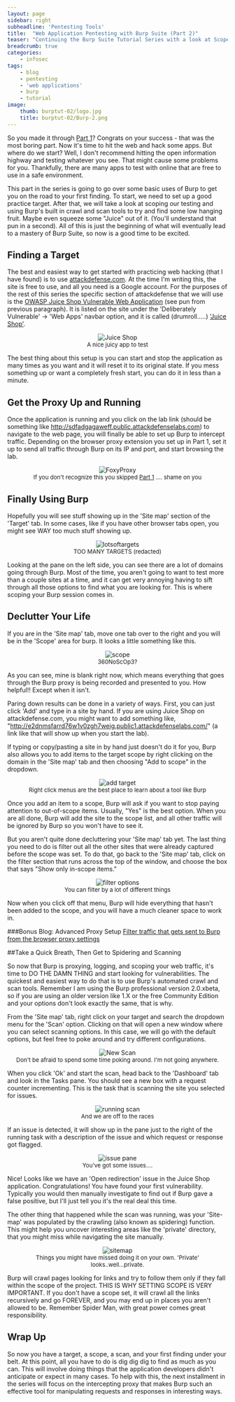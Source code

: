 ```yaml
---
layout: page
sidebar: right
subheadline: 'Pentesting Tools'
title:  "Web Application Pentesting with Burp Suite (Part 2)"
teaser: "Continuing the Burp Suite Tutorial Series with a look at Scope, Scanning, and Spidering"
breadcrumb: true
categories:
    - infosec
tags:
    - blog
    - pentesting
    - 'web applications'
    - burp
    - tutorial
image:
    thumb: burptut-02/logo.jpg
    title: burptut-02/Burp-2.png
---
```


So you made it through [Part 1](https://www.rynehanson.com/infosec/burp-tutorial-01/)? Congrats on your success - that was the most boring part.  Now it's time to hit the web and hack some apps.  But where do we start?  Well, I don't recommend hitting the open information highway and testing whatever you see.  That might cause some problems for you.  Thankfully, there are many apps to test with online that are free to use in a safe environment.

This part in the series is going to go over some basic uses of Burp to get you on the road to your first finding.  To start, we need to set up a good practice target.  After that, we will take a look at scoping our testing and using Burp's built in crawl and scan tools to try and find some low hanging fruit.  Maybe even squeeze some "Juice" out of it. (You'll understand that pun in a second).  All of this is just the beginning of what will eventually lead to a mastery of Burp Suite, so now is a good time to be excited.


## Finding a Target
The best and easiest way to get started with practicing web hacking (that I have found) is to use <a href="https://attackdefense.com">attackdefense.com</a>.  At the time I'm writing this, the site is free to use, and all you need is a Google account.  For the purposes of the rest of this series the specific section of attackdefense that we will use is the <a href="https://www.owasp.org/index.php/OWASP_Juice_Shop_Project">OWASP Juice Shop Vulnerable Web Application</a> (see pun from previous paragraph).  It is listed on the site under the 'Deliberately Vulnerable' -> 'Web Apps' navbar option, and it is called (drumroll.....) <a href="https://attackdefense.com/challengedetails?cid=452">'Juice Shop'</a>.

<figure style="text-align:center; margin:1em">
<img src="/resources/content/images/2019/01/juiceshop.PNG" alt="Juice Shop">
<figcaption style="font-size:small;">
A nice juicy app to test 
</figcaption>
</figure>

The best thing about this setup is you can start and stop the application as many times as you want and it will reset it to its original state.  If you mess something up or want a completely fresh start, you can do it in less than a minute.

## Get the Proxy Up and Running
Once the application is running and you click on the lab link (should be something like http://sdfadgagaweff.public.attackdefenselabs.com) to navigate to the web page, you will finally be able to set up Burp to intercept traffic.  Depending on the browser proxy extension you set up in Part 1, set it up to send all traffic through Burp on its IP and port, and start browsing the lab.
<figure style="text-align:center; margin:1em">
<img src="/resources/content/images/2019/02/foxyproxy.PNG" alt="FoxyProxy">
<figcaption style="font-size:small;">
If you don't recognize this you skipped <a href='https://opensecurity.io/resources/beginners-guide-to-web-app-pentesting-burp-suite/'>Part 1</a> .... shame on you
</figcaption>
</figure>


## Finally Using Burp
Hopefully you will see stuff showing up in the 'Site map' section of the 'Target' tab.  In some cases, like if you have other browser tabs open, you might see WAY too much stuff showing up.
<figure style="text-align:center; margin:1em">
<img src="/resources/content/images/2019/02/lotsoftargets.PNG" alt="lotsoftargets">
<figcaption style="font-size:small;">
TOO MANY TARGETS (redacted)
</figcaption>
</figure>

Looking at the pane on the left side, you can see there are a lot of domains going through Burp.  Most of the time, you aren't going to want to test more than a couple sites at a time, and it can get very annoying having to sift through all those options to find what you are looking for.  This is where scoping your Burp session comes in.

## Declutter Your Life
If you are in the 'Site map' tab, move one tab over to the right and you will be in the 'Scope' area for burp.  It looks a little something like this.

<figure style="text-align:center; margin:1em">
<img src="/resources/content/images/2019/02/scopetab.PNG" alt="scope">
<figcaption style="font-size:small;">
360NoScOp3?
</figcaption>
</figure>

As you can see, mine is blank right now, which means everything that goes through the Burp proxy is being recorded and presented to you.  How helpful!!  Except when it isn't.

Paring down results can be done in a variety of ways.  First, you can just click 'Add' and type in a site by hand.  If you are using Juice Shop on attackdefense.com, you might want to add something like, "http://e2dnmsfarrd76w1v0zgh7weig.public1.attackdefenselabs.com/" (a link like that will show up when you start the lab).

If typing or copy/pasting a site in by hand just doesn't do it for you, Burp also allows you to add items to the target scope by right clicking on the domain in the 'Site map' tab and then choosing "Add to scope" in the dropdown.

<figure style="text-align:center; margin:1em">
<img src="/resources/content/images/2019/02/addtoscope.PNG" alt="add target">
<figcaption style="font-size:small;">
Right click menus are the best place to learn about a tool like Burp
</figcaption>
</figure>

Once you add an item to a scope, Burp will ask if you want to stop paying attention to out-of-scope items.  Usually, "Yes" is the best option.  When you are all done, Burp will add the site to the scope list, and all other traffic will be ignored by Burp so you won't have to see it.  

But you aren't quite done decluttering your 'Site map' tab yet.  The last thing you need to do is filter out all the other sites that were already captured before the scope was set.  To do that, go back to the 'Site map' tab, click on the filter section that runs across the top of the window, and choose the box that says "Show only in-scope items."

<figure style="text-align:center; margin:1em">
<img src="/resources/content/images/2019/02/scopefilter.PNG" alt="filter options">
<figcaption style="font-size:small;">
You can filter by a lot of different things
</figcaption>
</figure>

Now when you click off that menu, Burp will hide everything that hasn't been added to the scope, and you will have a much cleaner space to work in.

###Bonus Blog: Advanced Proxy Setup
[Filter traffic that gets sent to Burp from the browser proxy settings](https://www.rynehanson.com/infosec/foxyproxy-patterns/)

##Take a Quick Breath, Then Get to Spidering and Scanning

So now that Burp is proxying, logging, and scoping your web traffic, it's time to DO THE DAMN THING and start looking for vulnerabilities.  The quickest and easiest way to do that is to use Burp's automated crawl and scan tools.  Remember I am using the Burp professional version 2.0.xbeta, so if you are using an older version like 1.X or the free Community Edition and your options don't look exactly the same, that is why.

From the 'Site map' tab, right click on your target and search the dropdown menu for the 'Scan' option.  Clicking on that will open a new window where you can select scanning options.  In this case, we will go with the default options, but feel free to poke around and try different configurations.

<figure style="text-align:center; margin:1em">
<img src="/resources/content/images/2019/02/newscan.PNG" alt="New Scan">
<figcaption style="font-size:small;">
Don't be afraid to spend some time poking around.  I'm not going anywhere.
</figcaption>
</figure>

When you click 'Ok' and start the scan, head back to the 'Dashboard' tab and look in the Tasks pane.  You should see a new box with a request counter incrementing.  This is the task that is scanning the site you selected for issues.  

<figure style="text-align:center; margin:1em">
<img src="/resources/content/images/2019/02/scan.gif" alt="running scan">
<figcaption style="font-size:small;">
And we are off to the races
</figcaption>
</figure>

If an issue is detected, it will show up in the pane just to the right of the running task with a description of the issue and which request or response got flagged.

<figure style="text-align:center; margin:1em">
<img src="/resources/content/images/2019/02/issues.PNG" alt="issue pane">
<figcaption style="font-size:small;">
You've got some issues....
</figcaption>
</figure>

Nice!  Looks like we have an 'Open redirection' issue in the Juice Shop application.  Congratulations!  You have found your first vulnerability.  Typically you would then manually investigate to find out if Burp gave a false positive, but I'll just tell you it's the real deal this time.

The other thing that happened while the scan was running, was your 'Site-map' was populated by the crawling (also known as spidering) function.  This might help you uncover interesting areas like the 'private' directory, that you might miss while navigating the site manually.

<figure style="text-align:center; margin:1em">
<img src="/resources/content/images/2019/02/crawl.PNG" alt="sitemap">
<figcaption style="font-size:small;">
Things you might have missed doing it on your own.  'Private' looks..well...private.</figcaption>
</figure>

Burp will crawl pages looking for links and try to follow them only if they fall within the scope of the project.  THIS IS WHY SETTING SCOPE IS VERY IMPORTANT.  If you don't have a scope set, it will crawl all the links recursively and go FOREVER, and you may end up in places you aren't allowed to be.  Remember Spider Man, with great power comes great responsibility.

## Wrap Up
So now you have a target, a scope, a scan, and your first finding under your belt.  At this point, all you have to do is dig dig dig to find as much as you can.  This will involve doing things that the application developers didn't anticipate or expect in many cases.  To help with this, the next installment in the series will focus on the intercepting proxy that makes Burp such an effective tool for manipulating requests and responses in interesting ways.
